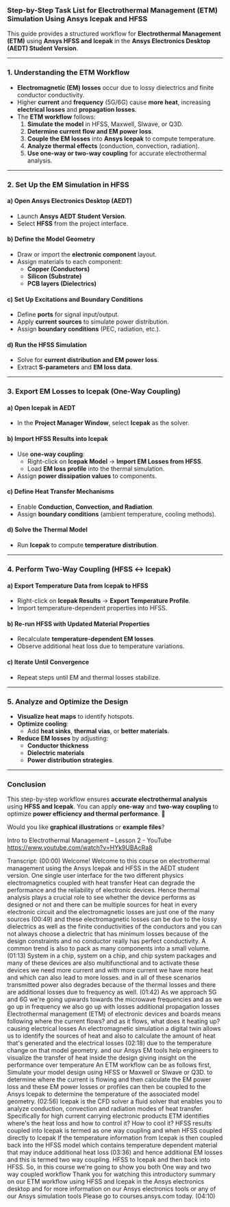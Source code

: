 ### **Step-by-Step Task List for Electrothermal Management (ETM) Simulation Using Ansys Icepak and HFSS**

This guide provides a structured workflow for **Electrothermal Management (ETM)** using **Ansys HFSS and Icepak** in the **Ansys Electronics Desktop (AEDT) Student Version**.

---

### **1. Understanding the ETM Workflow**
- **Electromagnetic (EM) losses** occur due to lossy dielectrics and finite conductor conductivity.
- Higher **current** and **frequency** (5G/6G) cause **more heat**, increasing **electrical losses** and **propagation losses**.
- The **ETM workflow** follows:
  1. **Simulate the model** in HFSS, Maxwell, SIwave, or Q3D.
  2. **Determine current flow and EM power loss**.
  3. **Couple the EM losses** into **Ansys Icepak** to compute temperature.
  4. **Analyze thermal effects** (conduction, convection, radiation).
  5. **Use one-way or two-way coupling** for accurate electrothermal analysis.

---

### **2. Set Up the EM Simulation in HFSS**
#### **a) Open Ansys Electronics Desktop (AEDT)**
- Launch **Ansys AEDT Student Version**.
- Select **HFSS** from the project interface.

#### **b) Define the Model Geometry**
- Draw or import the **electronic component** layout.
- Assign materials to each component:
  - **Copper (Conductors)**
  - **Silicon (Substrate)**
  - **PCB layers (Dielectrics)**

#### **c) Set Up Excitations and Boundary Conditions**
- Define **ports** for signal input/output.
- Apply **current sources** to simulate power distribution.
- Assign **boundary conditions** (PEC, radiation, etc.).

#### **d) Run the HFSS Simulation**
- Solve for **current distribution and EM power loss**.
- Extract **S-parameters** and **EM loss data**.

---

### **3. Export EM Losses to Icepak (One-Way Coupling)**
#### **a) Open Icepak in AEDT**
- In the **Project Manager Window**, select **Icepak** as the solver.

#### **b) Import HFSS Results into Icepak**
- Use **one-way coupling**:
  - Right-click on **Icepak Model** → **Import EM Losses from HFSS**.
  - Load **EM loss profile** into the thermal simulation.
- Assign **power dissipation values** to components.

#### **c) Define Heat Transfer Mechanisms**
- Enable **Conduction, Convection, and Radiation**.
- Assign **boundary conditions** (ambient temperature, cooling methods).

#### **d) Solve the Thermal Model**
- Run **Icepak** to compute **temperature distribution**.

---

### **4. Perform Two-Way Coupling (HFSS ↔ Icepak)**
#### **a) Export Temperature Data from Icepak to HFSS**
- Right-click on **Icepak Results** → **Export Temperature Profile**.
- Import temperature-dependent properties into HFSS.

#### **b) Re-run HFSS with Updated Material Properties**
- Recalculate **temperature-dependent EM losses**.
- Observe additional heat loss due to temperature variations.

#### **c) Iterate Until Convergence**
- Repeat steps until EM and thermal losses stabilize.

---

### **5. Analyze and Optimize the Design**
- **Visualize heat maps** to identify hotspots.
- **Optimize cooling**:
  - Add **heat sinks**, **thermal vias**, or **better materials**.
- **Reduce EM losses** by adjusting:
  - **Conductor thickness**
  - **Dielectric materials**
  - **Power distribution strategies**.

---

### **Conclusion**
This step-by-step workflow ensures **accurate electrothermal analysis** using **HFSS and Icepak**. You can apply **one-way** and **two-way coupling** to optimize **power efficiency and thermal performance**. 🚀  

Would you like **graphical illustrations** or **example files**?

Intro to Electrothermal Management – Lesson 2 - YouTube
https://www.youtube.com/watch?v=HYk9UBAcRa8

Transcript:
(00:00) Welcome! Welcome to this course on electrothermal management using the Ansys Icepak and HFSS in the AEDT student version. One single user interface for the two different physics electromagnetics coupled with heat transfer Heat can degrade the performance and the reliability of electronic devices. Hence thermal analysis plays a crucial role to see whether the device performs as designed or not and there can be multiple sources for heat in every electronic circuit and the electromagnetic losses are just one of the many sources
(00:49) and these electromagnetic losses can be due to the lossy dielectrics as well as the finite conductivities of the conductors and you can not always choose a dielectric that has minimum losses because of the design constraints and no conductor really has perfect conductivity. A common trend is also to pack as many components into a small volume.
(01:13) System in a chip, system on a chip, and chip system packages and many of these devices are also multifunctional and to activate these devices we need more current and with more current we have more heat and which can also lead to more losses. and in all of these scenarios transmitted power also degrades because of the thermal losses and there are additional losses due to frequency as well.
(01:42) As we approach 5G and 6G we're going upwards towards the microwave frequencies and as we go up in frequency we also go up with losses additional propagation losses Electrothermal management (ETM) of electronic devices and boards means following where the current flows? and as it flows, what does it heating up? causing electrical losses An electromagnetic simulation a digital twin allows us to identify the sources of heat and also to calculate the amount of heat that's generated and the electrical losses
(02:18) due to the temperature change on that model geometry. and our Ansys EM tools help engineers to visualize the transfer of heat inside the design giving insight on the performance over temperature An ETM workflow can be as follows first, Simulate your model design using HFSS or Maxwell or SIwave or Q3D. to determine where the current is flowing and then calculate the EM power loss and these EM power losses or profiles can then be coupled to the Ansys Icepak to determine the temperature of the associated model geometry.
(02:56) Icepak is the CFD solver a fluid solver that enables you to analyze conduction, convection and radiation modes of heat transfer. Specifically for high current carrying electronic products ETM identifies where's the heat loss and how to control it? How to cool it? HFSS results coupled into Icepak is termed as one way coupling and when HFSS coupled directly to Icepak If the temperature information from Icepak is then coupled back into the HFSS model which contains temperature dependent material that may induce additional heat loss
(03:36) and hence additional EM losses and this is termed two way coupling. HFSS to Icepak and then back into HFSS. So, in this course we're going to show you both One way and two way coupled workflow Thank you for watching this introductory summary on our ETM workflow using HFSS and Icepak in the Ansys electronics desktop and for more information on our Ansys electronics tools or any of our Ansys simulation tools Please go to courses.ansys.com today.
(04:10) 
